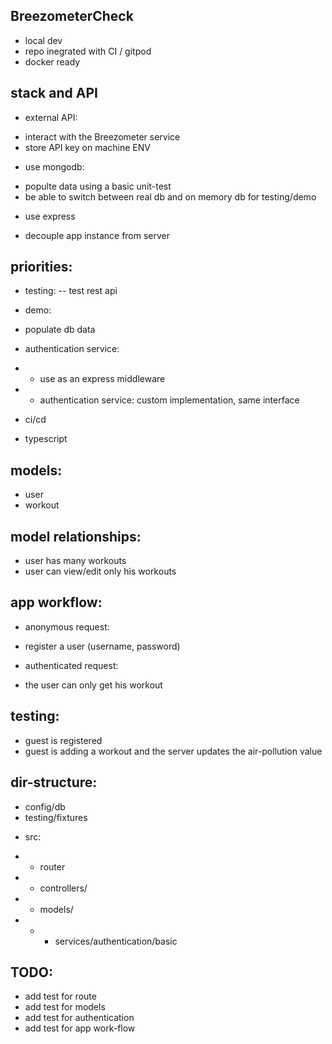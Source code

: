 BreezometerCheck
-------
- local dev
- repo inegrated with CI / gitpod
- docker ready


stack and API
-------------
* external API:
- interact with the Breezometer service
- store API key on machine ENV

* use mongodb:
- populte data using a basic unit-test
- be able to switch between real db and on memory db for testing/demo

* use express
- decouple app instance from server


priorities:
------------
* testing: 
-- test rest api

* demo:
- populate db data

* authentication service:
- - use as an express middleware
- - authentication service: custom implementation, same interface

- ci/cd
- typescript


models:
-----
- user
- workout


model relationships:
----
- user has many workouts
- user can view/edit only his workouts


app workflow:
--------
- anonymous request:
- register a user (username, password)

- authenticated request:
- the user can only get his workout


testing:
---------
- guest is registered
- guest is adding a workout and the server updates the air-pollution value


dir-structure:
-----------
- config/db
- testing/fixtures
* src:
- - router
- - controllers/
- - models/
- - - services/authentication/basic


TODO:
----
- add test for route
- add test for models
- add test for authentication
- add test for app work-flow
